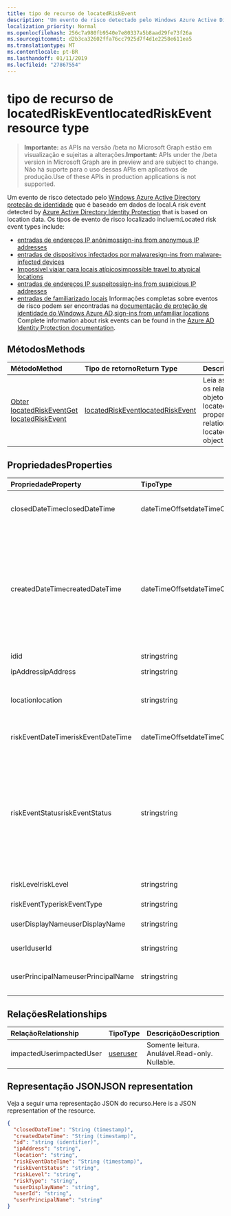 ```yaml
---
title: tipo de recurso de locatedRiskEvent
description: 'Um evento de risco detectado pelo Windows Azure Active Directory identidade proteção baseado nos dados de local. Os tipos de evento de risco localizado incluem:'
localization_priority: Normal
ms.openlocfilehash: 256c7a980fb9540e7e80337a5b8aad29fe73f26a
ms.sourcegitcommit: d2b3ca32602ffa76cc7925d7f4d1e2258e611ea5
ms.translationtype: MT
ms.contentlocale: pt-BR
ms.lasthandoff: 01/11/2019
ms.locfileid: "27867554"
---
```

# <a name="locatedriskevent-resource-type"></a><span data-ttu-id="94541-104">tipo de recurso de locatedRiskEvent</span><span class="sxs-lookup"><span data-stu-id="94541-104">locatedRiskEvent resource type</span></span>

> <span data-ttu-id="94541-105">**Importante:** as APIs na versão /beta no Microsoft Graph estão em visualização e sujeitas a alterações.</span><span class="sxs-lookup"><span data-stu-id="94541-105">**Important:** APIs under the /beta version in Microsoft Graph are in preview and are subject to change.</span></span> <span data-ttu-id="94541-106">Não há suporte para o uso dessas APIs em aplicativos de produção.</span><span class="sxs-lookup"><span data-stu-id="94541-106">Use of these APIs in production applications is not supported.</span></span>

<span data-ttu-id="94541-107">Um evento de risco detectado pelo [Windows Azure Active Directory proteção de identidade](https://azure.microsoft.com/en-us/documentation/articles/active-directory-identityprotection/) que é baseado em dados de local.</span><span class="sxs-lookup"><span data-stu-id="94541-107">A risk event detected by [Azure Active Directory Identity Protection](https://azure.microsoft.com/en-us/documentation/articles/active-directory-identityprotection/) that is based on location data.</span></span> <span data-ttu-id="94541-108">Os tipos de evento de risco localizado incluem:</span><span class="sxs-lookup"><span data-stu-id="94541-108">Located risk event types include:</span></span>
* [<span data-ttu-id="94541-109">entradas de endereços IP anônimos</span><span class="sxs-lookup"><span data-stu-id="94541-109">sign-ins from anonymous IP addresses</span></span>](anonymousipriskevent.md)
* [<span data-ttu-id="94541-110">entradas de dispositivos infectados por malware</span><span class="sxs-lookup"><span data-stu-id="94541-110">sign-ins from malware-infected devices</span></span>](malwareriskevent.md)
* [<span data-ttu-id="94541-111">Impossível viajar para locais atípicos</span><span class="sxs-lookup"><span data-stu-id="94541-111">impossible travel to atypical locations</span></span>](impossibletravelriskevent.md)
* [<span data-ttu-id="94541-112">entradas de endereços IP suspeitos</span><span class="sxs-lookup"><span data-stu-id="94541-112">sign-ins from suspicious IP addresses</span></span>](suspiciousipriskevent.md)
* <span data-ttu-id="94541-113">[entradas de familiarizado locais](unfamiliarlocationriskevent.md) Informações completas sobre eventos de risco podem ser encontradas na [documentação de proteção de identidade do Windows Azure AD](https://azure.microsoft.com/en-us/documentation/articles/active-directory-identityprotection-risk-events-types/).</span><span class="sxs-lookup"><span data-stu-id="94541-113">[sign-ins from unfamiliar locations](unfamiliarlocationriskevent.md) Complete information about risk events can be found in the [Azure AD Identity Protection documentation](https://azure.microsoft.com/en-us/documentation/articles/active-directory-identityprotection-risk-events-types/).</span></span>


## <a name="methods"></a><span data-ttu-id="94541-114">Métodos</span><span class="sxs-lookup"><span data-stu-id="94541-114">Methods</span></span>

| <span data-ttu-id="94541-115">Método</span><span class="sxs-lookup"><span data-stu-id="94541-115">Method</span></span>           | <span data-ttu-id="94541-116">Tipo de retorno</span><span class="sxs-lookup"><span data-stu-id="94541-116">Return Type</span></span>    |<span data-ttu-id="94541-117">Descrição</span><span class="sxs-lookup"><span data-stu-id="94541-117">Description</span></span>|
|:---------------|:--------|:----------|
|[<span data-ttu-id="94541-118">Obter locatedRiskEvent</span><span class="sxs-lookup"><span data-stu-id="94541-118">Get locatedRiskEvent</span></span>](../api/locatedriskevent-get.md) | [<span data-ttu-id="94541-119">locatedRiskEvent</span><span class="sxs-lookup"><span data-stu-id="94541-119">locatedRiskEvent</span></span>](locatedriskevent.md) |<span data-ttu-id="94541-120">Leia as propriedades e os relacionamentos do objeto locatedRiskEvent.</span><span class="sxs-lookup"><span data-stu-id="94541-120">Read properties and relationships of locatedRiskEvent object.</span></span>|

## <a name="properties"></a><span data-ttu-id="94541-121">Propriedades</span><span class="sxs-lookup"><span data-stu-id="94541-121">Properties</span></span>
| <span data-ttu-id="94541-122">Propriedade</span><span class="sxs-lookup"><span data-stu-id="94541-122">Property</span></span>     | <span data-ttu-id="94541-123">Tipo</span><span class="sxs-lookup"><span data-stu-id="94541-123">Type</span></span>   |<span data-ttu-id="94541-124">Descrição</span><span class="sxs-lookup"><span data-stu-id="94541-124">Description</span></span>|
|:---------------|:--------|:----------|
|<span data-ttu-id="94541-125">closedDateTime</span><span class="sxs-lookup"><span data-stu-id="94541-125">closedDateTime</span></span>|<span data-ttu-id="94541-126">dateTimeOffset</span><span class="sxs-lookup"><span data-stu-id="94541-126">dateTimeOffset</span></span>| <span data-ttu-id="94541-127">A data e hora em que o evento de risco foi fechado</span><span class="sxs-lookup"><span data-stu-id="94541-127">The date and time that the risk event was closed</span></span>|
|<span data-ttu-id="94541-128">createdDateTime</span><span class="sxs-lookup"><span data-stu-id="94541-128">createdDateTime</span></span>|<span data-ttu-id="94541-129">dateTimeOffset</span><span class="sxs-lookup"><span data-stu-id="94541-129">dateTimeOffset</span></span>| <span data-ttu-id="94541-130">A data e hora em que o evento de risco foi criado.</span><span class="sxs-lookup"><span data-stu-id="94541-130">The date and time that the risk event was created.</span></span> <span data-ttu-id="94541-131">Sempre é maior ou igual ao datetime do evento risco em si.</span><span class="sxs-lookup"><span data-stu-id="94541-131">This is always greater than or equal to the datetime of the risk event itself.</span></span> <span data-ttu-id="94541-132">Esta é a propriedade correta a ser usado como um filtro ao consultar eventos de risco.</span><span class="sxs-lookup"><span data-stu-id="94541-132">This is the correct property to use as a filter when querying risk events.</span></span>|
|<span data-ttu-id="94541-133">id</span><span class="sxs-lookup"><span data-stu-id="94541-133">id</span></span>|<span data-ttu-id="94541-134">string</span><span class="sxs-lookup"><span data-stu-id="94541-134">string</span></span>| <span data-ttu-id="94541-135">Somente leitura</span><span class="sxs-lookup"><span data-stu-id="94541-135">Read-only</span></span>|
|<span data-ttu-id="94541-136">ipAddress</span><span class="sxs-lookup"><span data-stu-id="94541-136">ipAddress</span></span>|<span data-ttu-id="94541-137">string</span><span class="sxs-lookup"><span data-stu-id="94541-137">string</span></span>| <span data-ttu-id="94541-138">O endereço IP do sign-in</span><span class="sxs-lookup"><span data-stu-id="94541-138">The IP address of the sign-in</span></span>|
|<span data-ttu-id="94541-139">location</span><span class="sxs-lookup"><span data-stu-id="94541-139">location</span></span>|<span data-ttu-id="94541-140">string</span><span class="sxs-lookup"><span data-stu-id="94541-140">string</span></span>| <span data-ttu-id="94541-141">O local anexado ao endereço IP do sign-in</span><span class="sxs-lookup"><span data-stu-id="94541-141">The location attached to the IP address of the sign-in</span></span>|
|<span data-ttu-id="94541-142">riskEventDateTime</span><span class="sxs-lookup"><span data-stu-id="94541-142">riskEventDateTime</span></span>|<span data-ttu-id="94541-143">dateTimeOffset</span><span class="sxs-lookup"><span data-stu-id="94541-143">dateTimeOffset</span></span>| <span data-ttu-id="94541-144">A data e hora quando o evento de risco ocorreu</span><span class="sxs-lookup"><span data-stu-id="94541-144">The date and time when the risk event occurred</span></span>|
|<span data-ttu-id="94541-145">riskEventStatus</span><span class="sxs-lookup"><span data-stu-id="94541-145">riskEventStatus</span></span>|<span data-ttu-id="94541-146">string</span><span class="sxs-lookup"><span data-stu-id="94541-146">string</span></span>| <span data-ttu-id="94541-147">Os valores possíveis são: `active`, `remediated`, `dismissedAsFixed`, `dismissedAsFalsePositive`, `dismissedAsIgnore`, `loginBlocked`, `closedMfaAuto`, `closedMultipleReasons`.</span><span class="sxs-lookup"><span data-stu-id="94541-147">Possible values are: `active`, `remediated`, `dismissedAsFixed`, `dismissedAsFalsePositive`, `dismissedAsIgnore`, `loginBlocked`, `closedMfaAuto`, `closedMultipleReasons`.</span></span>|
|<span data-ttu-id="94541-148">riskLevel</span><span class="sxs-lookup"><span data-stu-id="94541-148">riskLevel</span></span>|<span data-ttu-id="94541-149">string</span><span class="sxs-lookup"><span data-stu-id="94541-149">string</span></span>| <span data-ttu-id="94541-150">Os valores possíveis são: `low`, `medium`, `high`.</span><span class="sxs-lookup"><span data-stu-id="94541-150">Possible values are: `low`, `medium`, `high`.</span></span>|
|<span data-ttu-id="94541-151">riskEventType</span><span class="sxs-lookup"><span data-stu-id="94541-151">riskEventType</span></span>|<span data-ttu-id="94541-152">string</span><span class="sxs-lookup"><span data-stu-id="94541-152">string</span></span>| <span data-ttu-id="94541-153">O tipo de risco</span><span class="sxs-lookup"><span data-stu-id="94541-153">The type of risk</span></span>|
|<span data-ttu-id="94541-154">userDisplayName</span><span class="sxs-lookup"><span data-stu-id="94541-154">userDisplayName</span></span>|<span data-ttu-id="94541-155">string</span><span class="sxs-lookup"><span data-stu-id="94541-155">string</span></span>| <span data-ttu-id="94541-156">O nome do usuário em risco</span><span class="sxs-lookup"><span data-stu-id="94541-156">The name of the user at risk</span></span>|
|<span data-ttu-id="94541-157">userId</span><span class="sxs-lookup"><span data-stu-id="94541-157">userId</span></span>|<span data-ttu-id="94541-158">string</span><span class="sxs-lookup"><span data-stu-id="94541-158">string</span></span>| <span data-ttu-id="94541-159">A identificação do usuário em risco</span><span class="sxs-lookup"><span data-stu-id="94541-159">The id of the user at risk</span></span>|
|<span data-ttu-id="94541-160">userPrincipalName</span><span class="sxs-lookup"><span data-stu-id="94541-160">userPrincipalName</span></span>|<span data-ttu-id="94541-161">string</span><span class="sxs-lookup"><span data-stu-id="94541-161">string</span></span>| <span data-ttu-id="94541-162">O nome de usuário principal do usuário em risco</span><span class="sxs-lookup"><span data-stu-id="94541-162">The user principal name of the user at risk</span></span>|

## <a name="relationships"></a><span data-ttu-id="94541-163">Relações</span><span class="sxs-lookup"><span data-stu-id="94541-163">Relationships</span></span>
| <span data-ttu-id="94541-164">Relação</span><span class="sxs-lookup"><span data-stu-id="94541-164">Relationship</span></span> | <span data-ttu-id="94541-165">Tipo</span><span class="sxs-lookup"><span data-stu-id="94541-165">Type</span></span>   |<span data-ttu-id="94541-166">Descrição</span><span class="sxs-lookup"><span data-stu-id="94541-166">Description</span></span>|
|:---------------|:--------|:----------|
|<span data-ttu-id="94541-167">impactedUser</span><span class="sxs-lookup"><span data-stu-id="94541-167">impactedUser</span></span>|[<span data-ttu-id="94541-168">user</span><span class="sxs-lookup"><span data-stu-id="94541-168">user</span></span>](user.md)| <span data-ttu-id="94541-p105">Somente leitura. Anulável.</span><span class="sxs-lookup"><span data-stu-id="94541-p105">Read-only. Nullable.</span></span>|

## <a name="json-representation"></a><span data-ttu-id="94541-171">Representação JSON</span><span class="sxs-lookup"><span data-stu-id="94541-171">JSON representation</span></span>

<span data-ttu-id="94541-172">Veja a seguir uma representação JSON do recurso.</span><span class="sxs-lookup"><span data-stu-id="94541-172">Here is a JSON representation of the resource.</span></span>

<!-- {
  "blockType": "resource",
  "optionalProperties": [

  ],
  "@odata.type": "microsoft.graph.locatedRiskEvent"
}-->

```json
{
  "closedDateTime": "String (timestamp)",
  "createdDateTime": "String (timestamp)",
  "id": "string (identifier)",
  "ipAddress": "string",
  "location": "string",
  "riskEventDateTime": "String (timestamp)",
  "riskEventStatus": "string",
  "riskLevel": "string",
  "riskType": "string",
  "userDisplayName": "string",
  "userId": "string",
  "userPrincipalName": "string"
}

```

<!-- uuid: 8fcb5dbc-d5aa-4681-8e31-b001d5168d79
2015-10-25 14:57:30 UTC -->
<!-- {
  "type": "#page.annotation",
  "description": "locatedRiskEvent resource",
  "keywords": "",
  "section": "documentation",
  "tocPath": ""
}-->
